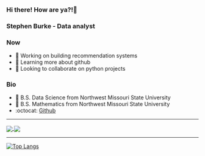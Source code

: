 ### Hi there! How are ya?!👋

### Stephen Burke - Data analyst

### Now

- 🔭 Working on building recommendation systems
- 🌱 Learning more about github
- 👯 Looking to collaborate on python projects

### Bio

- 📜 B.S. Data Science from Northwest Missouri State University
- 📜 B.S. Mathematics from Northwest Missouri State University
- :octocat: [Github](https://github.com/StephenBurke)

---

<a href="https://github.com/anuraghazra/github-readme-stats">
  <img align="center" src="https://github-readme-stats.vercel.app/api?username=StephenBurke&show_icons=true&theme=panda" />
</a>
<a href="https://github.com/anuraghazra/github-readme-stats">
  <img align="center" src="https://github-readme-stats.vercel.app/api/wakatime?username=StephenBurke&show_icons=true&theme=panda" />
</a>

---

[![Top Langs](https://github-readme-stats.vercel.app/api/top-langs/?username=StephenBurke&show_icons=true&theme=panda&layout=compact)](https://github.com/anuraghazra/github-readme-stats)
